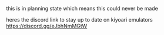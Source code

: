 this is in planning state which means this could never be made

heres the discord link to stay up to date on kiyoari emulators https://discord.gg/eJbhNmMGtW
